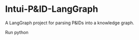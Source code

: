 # Intui-P&ID-LangGraph

A LangGraph project for parsing P&IDs into a knowledge graph.


Run 
python 